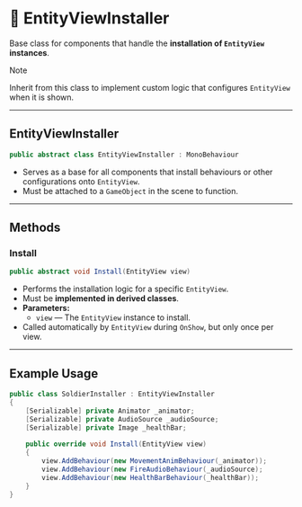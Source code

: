 # 🧩 EntityViewInstaller

Base class for components that handle the **installation of `EntityView` instances**.

> [!NOTE]  
> Inherit from this class to implement custom logic that configures `EntityView` when it is shown.

---

## EntityViewInstaller
```csharp
public abstract class EntityViewInstaller : MonoBehaviour
```
- Serves as a base for all components that install behaviours or other configurations onto `EntityView`.
- Must be attached to a `GameObject` in the scene to function.

---

## Methods

### Install
```csharp
public abstract void Install(EntityView view)
```
- Performs the installation logic for a specific `EntityView`.
- Must be **implemented in derived classes**.
- **Parameters:**
    - `view` — The `EntityView` instance to install.
- Called automatically by `EntityView` during `OnShow`, but only once per view.

---

## Example Usage

```csharp
public class SoldierInstaller : EntityViewInstaller
{
    [Serializable] private Animator _animator;
    [Serializable] private AudioSource _audioSource;
    [Serializable] private Image _healthBar;
    
    public override void Install(EntityView view)
    {
        view.AddBehaviour(new MovementAnimBehaviour(_animator));
        view.AddBehaviour(new FireAudioBehaviour(_audioSource);
        view.AddBehaviour(new HealthBarBehaviour(_healthBar));
    }
}
```